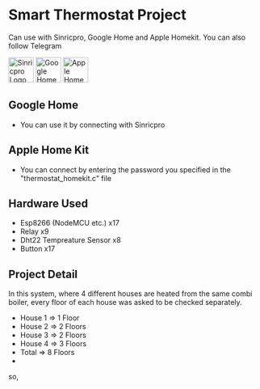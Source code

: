# Smart Thermostat Project
Can use with Sinricpro, Google Home and Apple Homekit. You can also follow Telegram

<img src="https://lh3.googleusercontent.com/LDbL9BDfVZASl8Wh6v8aZn3foy-rDrYaumMK-mb8gLceN6cCxex5OxtAyK0c2hKsDFHplI5sXHl73A=s72" alt="Sinricpro Logo" width="50" height="50" class="lazyloaded" data-ll-status="loaded">
<img src="https://cdn.freelogovectors.net/svg07/google-home-logo.svg" alt="Google Home Logo" width="50" height="50" class="lazyloaded" data-ll-status="loaded">
<img src="https://upload.wikimedia.org/wikipedia/commons/c/cc/Apple_HomeKit_logo.svg" alt="Apple Home Logo" width="50" height="50" class="lazyloaded" data-ll-status="loaded">

## Google Home
* You can use it by connecting with Sinricpro

## Apple Home Kit
* You can connect by entering the password you specified in the "thermostat_homekit.c" file

## Hardware Used
* Esp8266 (NodeMCU etc.) x17
* Relay x9
* Dht22 Tempreature Sensor x8
* Button x17

## Project Detail
In this system, where 4 different houses are heated from the same combi boiler, every floor of each house was asked to be checked separately.
* House 1 => 1 Floor
* House 2 => 2 Floors
* House 3 => 2 Floors
* House 4 => 3 Floors
* Total => 8 Floors
* 
so, 
